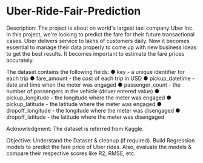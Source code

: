 # Uber-Ride-Fair-Prediction

Description:
The project is about on world's largest taxi company Uber Inc. In this project, we're looking to predict the fare for their future transactional cases. Uber delivers service to lakhs of customers daily. Now it becomes essential to manage their data properly to come up with new business ideas to get the best results. It becomes important to estimate the fare prices accurately.

The dataset contains the following fields:
●	key - a unique identifier for each trip
●	fare_amount - the cost of each trip in USD
●	pickup_datetime - date and time when the meter was engaged
●	passenger_count - the number of passengers in the vehicle (driver entered value)
●	pickup_longitude - the longitude where the meter was engaged
●	pickup_latitude - the latitude where the meter was engaged
●	dropoff_longitude - the longitude where the meter was disengaged
●	dropoff_latitude - the latitude where the meter was disengaged

Acknowledgment:
The dataset is referred from Kaggle.

Objective:
Understand the Dataset & cleanup (if required).
Build Regression models to predict the fare price of Uber rides.
Also, evaluate the models & compare their respective scores like R2, RMSE, etc.
